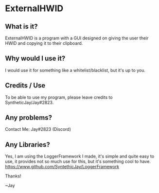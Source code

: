 # ExternalHWID

## What is it?

ExternalHWID is a program with a GUI designed on giving the user their HWID and copying it to their clipboard.

## Why would I use it?

I would use it for something like a whitelist/blacklist, but it's up to you.

## Credits / Use

To be able to use my program, please leave credits to SyntheticJay/Jay#2823.

## Any problems?

Contact Me: Jay#2823 (Discord)

## Any Libraries?

Yes, I am using the LoggerFramework I made, it's simple and quite easy to use, it provides not so much use for this, but it's something cool to have.
https://www.github.com/SyntethicJay/LoggerFramework

Thanks!

~Jay